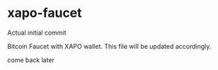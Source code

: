 # xapo-faucet
Actual initial commit


Bitcoin Faucet with XAPO wallet. This file will be updated accordingly. 

come back later
